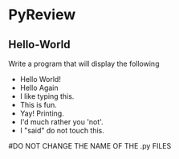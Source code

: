 # PyReview

## Hello-World

Write a program that will display the following
* Hello World!
* Hello Again
* I like typing this.
* This is fun.
* Yay! Printing.
* I'd much rather you 'not'.
* I "said" do not touch this.

#DO NOT CHANGE THE NAME OF THE .py FILES
